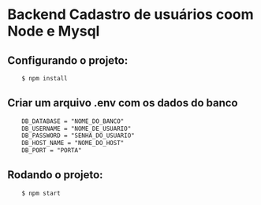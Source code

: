 # Backend Cadastro de usuários coom Node e Mysql

## Configurando o projeto:

```diff
    $ npm install
```

## Criar um arquivo .env com os dados do banco

```diff
    DB_DATABASE = "NOME_DO_BANCO"
    DB_USERNAME = "NOME_DE_USUARIO"
    DB_PASSWORD = "SENHA_DO_USUARIO"
    DB_HOST_NAME = "NOME_DO_HOST"
    DB_PORT = "PORTA"
```

## Rodando o projeto:

```diff
    $ npm start
```